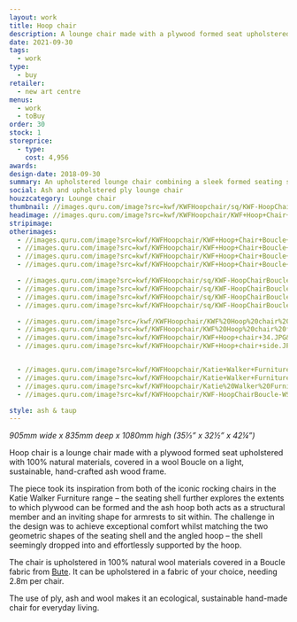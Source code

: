 ```yaml
---
layout: work
title: Hoop chair
description: A lounge chair made with a plywood formed seat upholstered with 100% natural materials, covered in a wool Boucle from Bute Fabrics on a light, sustainable, hand-crafted ash wood frame.
date: 2021-09-30
tags:
  - work
type:
  - buy
retailer:
  - new art centre
menus:
  - work
  - toBuy
order: 30
stock: 1
storeprice:
  - type:
    cost: 4,956
awards:
design-date: 2018-09-30
summary: An upholstered lounge chair combining a sleek formed seating shell with a light ash wood frame.
social: Ash and upholstered ply lounge chair
houzzcategory: Lounge chair
thumbnail: //images.quru.com/image?src=kwf/KWFHoopchair/sq/KWF-HoopChairBoucle-WFsq.jpg&strip=1&width=170&height=170&strip=1
headimage: //images.quru.com/image?src=kwf/KWFHoopchair/KWF+Hoop+Chair+Boucle+on+blue.jpg&fill=auto&strip=1
stripimage:
otherimages:
  - //images.quru.com/image?src=kwf/KWFHoopchair/KWF+Hoop+Chair+Boucle+on+blue+front.jpg&fill=auto&strip=1
  - //images.quru.com/image?src=kwf/KWFHoopchair/KWF+Hoop+Chair+Boucle+on+blue+model.jpg&fill=auto&strip=1
  - //images.quru.com/image?src=kwf/KWFHoopchair/KWF+Hoop+Chair+Boucle+on+blue+side.jpg&fill=auto&strip=1
  - //images.quru.com/image?src=kwf/KWFHoopchair/KWF+Hoop+Chair+Boucle+on+blue+back+34.jpg&fill=auto&strip=

  - //images.quru.com/image?src=kwf/KWFHoopchair/sq/KWF-HoopChairBoucle-WBR34sq.jpg&flip=h&fill=auto&strip=1
  - //images.quru.com/image?src=kwf/KWFHoopchair/sq/KWF-HoopChairBoucle-WFsq.jpg&fill=auto&strip=1
  - //images.quru.com/image?src=kwf/KWFHoopchair/sq/KWF-HoopChairBoucle-WFL34sq.jpg&fill=auto&strip=1  
  - //images.quru.com/image?src=kwf/KWFHoopchair/sq/KWF-HoopChairBoucle-WBsq.jpg&fill=auto&strip=1

  - //images.quru.com/image?src=/kwf/KWFHoopchair/KWF%20Hoop%20chair%20back%2034.JPG&angle=90&top=0.1&bottom=0.9&fill=auto&strip=1
  - //images.quru.com/image?src=kwf/KWFHoopchair/KWF%20Hoop%20chair%20front.JPG&angle=90&top=0.1125&bottom=0.8875&fill=auto&strip=1
  - //images.quru.com/image?src=kwf/KWFHoopchair/KWF+Hoop+chair+34.JPG&top=0.13&bottom=0.9&angle=90&fill=auto&strip=1
  - //images.quru.com/image?src=kwf/KWFHoopchair/KWF+Hoop+chair+side.JPG&top=0.1&bottom=0.9&angle=90&fill=auto&strip=1


  - //images.quru.com/image?src=kwf/KWFHoopchair/Katie+Walker+Furniture+Hoop+chair+-+Boucle+back+pair.jpg
  - //images.quru.com/image?src=kwf/KWFHoopchair/Katie+Walker+Furniture+Hoop+chair+-+Boucle+main.jpg
  - //images.quru.com/image?src=kwf/KWFHoopchair/Katie%20Walker%20Furniture%20Hoop%20chair%20-%20Boucle%20single%20front.jpg&bottom=0.86875&top=0.19375&right=0.87097&strip=1
  - //images.quru.com/image?src=kwf/KWFHoopchair/KWF-HoopChairBoucle-WSet.jpg

style: ash & taup
---
```

_905mm wide x 835mm deep x 1080mm high (35&#8531;&rdquo; x 32&frac12;&rdquo; x 42&frac14;&rdquo;)_

Hoop chair is a lounge chair made with a plywood formed seat upholstered with 100% natural materials, covered in a wool Boucle on a light, sustainable, hand-crafted ash wood frame.

The piece took its inspiration from both of the iconic rocking chairs in the Katie Walker Furniture range – the seating shell further explores the extents to which plywood can be formed and the ash hoop both acts as a structural member and an inviting shape for armrests to sit within. The challenge in the design was to achieve exceptional comfort whilst matching the two geometric shapes of the seating shell and the angled hoop – the shell seemingly dropped into and effortlessly supported by the hoop.

The chair is upholstered in 100% natural wool materials covered in a Boucle fabric from [Bute](https://www.butefabricsltd.com/ "Bute Fabrics, Scotland"). It can be upholstered in a fabric of your choice, needing 2.8m per chair.

The use of ply, ash and wool makes it an ecological, sustainable hand-made chair for everyday living.
